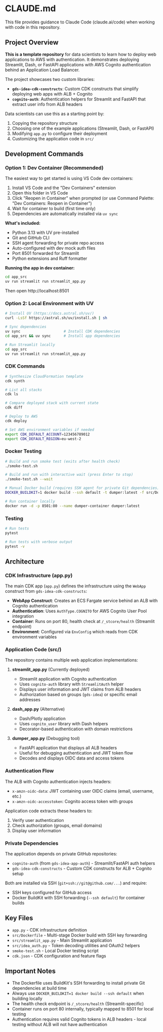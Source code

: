 # CLAUDE.md

This file provides guidance to Claude Code (claude.ai/code) when working with code in this repository.

## Project Overview

**This is a template repository** for data scientists to learn how to deploy web applications to AWS with authentication. It demonstrates deploying Streamlit, Dash, or FastAPI applications with AWS Cognito authentication behind an Application Load Balancer.

The project showcases two custom libraries:
- **`gds-idea-cdk-constructs`**: Custom CDK constructs that simplify deploying web apps with ALB + Cognito
- **`cognito-auth`**: Authentication helpers for Streamlit and FastAPI that extract user info from ALB headers

Data scientists can use this as a starting point by:
1. Copying the repository structure
2. Choosing one of the example applications (Streamlit, Dash, or FastAPI)
3. Modifying `app.py` to configure their deployment
4. Customizing the application code in `src/`

## Development Commands

### Option 1: Dev Container (Recommended)

The easiest way to get started is using VS Code dev containers:

1. Install VS Code and the "Dev Containers" extension
2. Open this folder in VS Code
3. Click "Reopen in Container" when prompted (or use Command Palette: "Dev Containers: Reopen in Container")
4. Wait for container to build (first time only)
5. Dependencies are automatically installed via `uv sync`

**What's included:**
- Python 3.13 with UV pre-installed
- Git and GitHub CLI
- SSH agent forwarding for private repo access
- Auto-configured with dev mock auth files
- Port 8501 forwarded for Streamlit
- Python extensions and Ruff formatter

**Running the app in dev container:**
```bash
cd app_src
uv run streamlit run streamlit_app.py
```
Then open http://localhost:8501

### Option 2: Local Environment with UV

```bash
# Install UV (https://docs.astral.sh/uv/)
curl -LsSf https://astral.sh/uv/install.sh | sh

# Sync dependencies
uv sync                    # Install CDK dependencies
cd app_src && uv sync      # Install app dependencies

# Run Streamlit locally
cd app_src
uv run streamlit run streamlit_app.py
```

### CDK Commands

```bash
# Synthesize CloudFormation template
cdk synth

# List all stacks
cdk ls

# Compare deployed stack with current state
cdk diff

# Deploy to AWS
cdk deploy

# Set AWS environment variables if needed
export CDK_DEFAULT_ACCOUNT=123456789012
export CDK_DEFAULT_REGION=eu-west-2
```

### Docker Testing

```bash
# Build and run smoke test (exits after health check)
./smoke-test.sh

# Build and run with interactive wait (press Enter to stop)
./smoke-test.sh --wait

# Manual Docker build (requires SSH agent for private Git dependencies)
DOCKER_BUILDKIT=1 docker build --ssh default -t dumper:latest -f src/Dockerfile .

# Run container locally
docker run -d -p 8501:80 --name dumper-container dumper:latest
```

### Testing

```bash
# Run tests
pytest

# Run tests with verbose output
pytest -v
```

## Architecture

### CDK Infrastructure (app.py)

The main CDK app (`app.py`) defines the infrastructure using the `WebApp` construct from `gds-idea-cdk-constructs`:

- **WebApp Construct**: Creates an ECS Fargate service behind an ALB with Cognito authentication
- **Authentication**: Uses `AuthType.COGNITO` for AWS Cognito User Pool integration
- **Container**: Runs on port 80, health check at `/_stcore/health` (Streamlit endpoint)
- **Environment**: Configured via `EnvConfig` which reads from CDK environment variables

### Application Code (src/)

The repository contains multiple web application implementations:

1. **streamlit_app.py** (Currently deployed)
   - Streamlit application with Cognito authentication
   - Uses `cognito-auth` library with `StreamlitAuth` helper
   - Displays user information and JWT claims from ALB headers
   - Authorization based on groups (`gds-idea`) or specific email addresses

2. **dash_app.py** (Alternative)
   - Dash/Plotly application
   - Uses `cognito_user` library with Dash helpers
   - Decorator-based authentication with domain restrictions

3. **dumper_app.py** (Debugging tool)
   - FastAPI application that displays all ALB headers
   - Useful for debugging authentication and JWT token flow
   - Decodes and displays OIDC data and access tokens

### Authentication Flow

The ALB with Cognito authentication injects headers:
- `x-amzn-oidc-data`: JWT containing user OIDC claims (email, username, etc.)
- `x-amzn-oidc-accesstoken`: Cognito access token with groups

Application code extracts these headers to:
1. Verify user authentication
2. Check authorization (groups, email domains)
3. Display user information

### Private Dependencies

The application depends on private GitHub repositories:
- `cognito-auth` (from `gds-idea-app-auth`) - Streamlit/FastAPI auth helpers
- `gds-idea-cdk-constructs` - Custom CDK constructs for ALB + Cognito setup

Both are installed via SSH (`git+ssh://git@github.com/...`) and require:
- SSH keys configured for GitHub access
- Docker BuildKit with SSH forwarding (`--ssh default`) for container builds

## Key Files

- `app.py` - CDK infrastructure definition
- `src/Dockerfile` - Multi-stage Docker build with SSH key forwarding
- `src/streamlit_app.py` - Main Streamlit application
- `src/idea_auth.py` - Token decoding utilities and OAuth2 helpers
- `smoke-test.sh` - Local Docker testing script
- `cdk.json` - CDK configuration and feature flags

## Important Notes

- The Dockerfile uses BuildKit's SSH forwarding to install private Git dependencies at build time
- Always use `DOCKER_BUILDKIT=1 docker build --ssh default` when building locally
- The health check endpoint is `/_stcore/health` (Streamlit-specific)
- Container runs on port 80 internally, typically mapped to 8501 for local testing
- Authentication requires valid Cognito tokens in ALB headers - local testing without ALB will not have authentication
